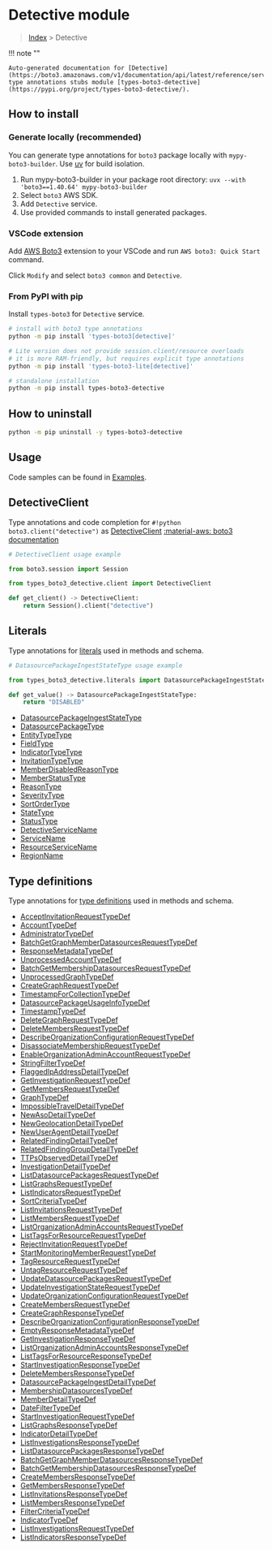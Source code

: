 #  Detective module

> [Index](../README.md) > Detective

!!! note ""

    Auto-generated documentation for [Detective](https://boto3.amazonaws.com/v1/documentation/api/latest/reference/services/detective.html#detective)
    type annotations stubs module [types-boto3-detective](https://pypi.org/project/types-boto3-detective/).

## How to install

### Generate locally (recommended)

You can generate type annotations for `boto3` package locally with `mypy-boto3-builder`.
Use [uv](https://docs.astral.sh/uv/getting-started/installation/) for build isolation.

1. Run mypy-boto3-builder in your package root directory: `uvx --with 'boto3==1.40.64' mypy-boto3-builder`
1. Select `boto3` AWS SDK.
1. Add `Detective` service.
1. Use provided commands to install generated packages.


### VSCode extension

Add [AWS Boto3](https://marketplace.visualstudio.com/items?itemName=Boto3typed.boto3-ide)
extension to your VSCode and run `AWS boto3: Quick Start` command.

Click `Modify` and select `boto3 common` and `Detective`.


### From PyPI with pip

Install `types-boto3` for `Detective` service.

```bash
# install with boto3 type annotations
python -m pip install 'types-boto3[detective]'

# Lite version does not provide session.client/resource overloads
# it is more RAM-friendly, but requires explicit type annotations
python -m pip install 'types-boto3-lite[detective]'

# standalone installation
python -m pip install types-boto3-detective
```



## How to uninstall

```bash
python -m pip uninstall -y types-boto3-detective
```

## Usage

Code samples can be found in [Examples](./usage.md).

## DetectiveClient

Type annotations and code completion for  `#!python boto3.client("detective")` as [DetectiveClient](./client.md)
[:material-aws: boto3 documentation](https://boto3.amazonaws.com/v1/documentation/api/latest/reference/services/detective.html#Detective.Client)

```python
# DetectiveClient usage example

from boto3.session import Session

from types_boto3_detective.client import DetectiveClient

def get_client() -> DetectiveClient:
    return Session().client("detective")
```









## Literals

Type annotations for [literals](./literals.md) used in methods and schema.

```python
# DatasourcePackageIngestStateType usage example

from types_boto3_detective.literals import DatasourcePackageIngestStateType

def get_value() -> DatasourcePackageIngestStateType:
    return "DISABLED"
```

- [DatasourcePackageIngestStateType](./literals.md#datasourcepackageingeststatetype)
- [DatasourcePackageType](./literals.md#datasourcepackagetype)
- [EntityTypeType](./literals.md#entitytypetype)
- [FieldType](./literals.md#fieldtype)
- [IndicatorTypeType](./literals.md#indicatortypetype)
- [InvitationTypeType](./literals.md#invitationtypetype)
- [MemberDisabledReasonType](./literals.md#memberdisabledreasontype)
- [MemberStatusType](./literals.md#memberstatustype)
- [ReasonType](./literals.md#reasontype)
- [SeverityType](./literals.md#severitytype)
- [SortOrderType](./literals.md#sortordertype)
- [StateType](./literals.md#statetype)
- [StatusType](./literals.md#statustype)
- [DetectiveServiceName](./literals.md#detectiveservicename)
- [ServiceName](./literals.md#servicename)
- [ResourceServiceName](./literals.md#resourceservicename)
- [RegionName](./literals.md#regionname)




## Type definitions

Type annotations for [type definitions](./type_defs.md) used in methods and schema.

- [AcceptInvitationRequestTypeDef](./type_defs.md#acceptinvitationrequesttypedef)
- [AccountTypeDef](./type_defs.md#accounttypedef)
- [AdministratorTypeDef](./type_defs.md#administratortypedef)
- [BatchGetGraphMemberDatasourcesRequestTypeDef](./type_defs.md#batchgetgraphmemberdatasourcesrequesttypedef)
- [ResponseMetadataTypeDef](./type_defs.md#responsemetadatatypedef)
- [UnprocessedAccountTypeDef](./type_defs.md#unprocessedaccounttypedef)
- [BatchGetMembershipDatasourcesRequestTypeDef](./type_defs.md#batchgetmembershipdatasourcesrequesttypedef)
- [UnprocessedGraphTypeDef](./type_defs.md#unprocessedgraphtypedef)
- [CreateGraphRequestTypeDef](./type_defs.md#creategraphrequesttypedef)
- [TimestampForCollectionTypeDef](./type_defs.md#timestampforcollectiontypedef)
- [DatasourcePackageUsageInfoTypeDef](./type_defs.md#datasourcepackageusageinfotypedef)
- [TimestampTypeDef](./type_defs.md#timestamptypedef)
- [DeleteGraphRequestTypeDef](./type_defs.md#deletegraphrequesttypedef)
- [DeleteMembersRequestTypeDef](./type_defs.md#deletemembersrequesttypedef)
- [DescribeOrganizationConfigurationRequestTypeDef](./type_defs.md#describeorganizationconfigurationrequesttypedef)
- [DisassociateMembershipRequestTypeDef](./type_defs.md#disassociatemembershiprequesttypedef)
- [EnableOrganizationAdminAccountRequestTypeDef](./type_defs.md#enableorganizationadminaccountrequesttypedef)
- [StringFilterTypeDef](./type_defs.md#stringfiltertypedef)
- [FlaggedIpAddressDetailTypeDef](./type_defs.md#flaggedipaddressdetailtypedef)
- [GetInvestigationRequestTypeDef](./type_defs.md#getinvestigationrequesttypedef)
- [GetMembersRequestTypeDef](./type_defs.md#getmembersrequesttypedef)
- [GraphTypeDef](./type_defs.md#graphtypedef)
- [ImpossibleTravelDetailTypeDef](./type_defs.md#impossibletraveldetailtypedef)
- [NewAsoDetailTypeDef](./type_defs.md#newasodetailtypedef)
- [NewGeolocationDetailTypeDef](./type_defs.md#newgeolocationdetailtypedef)
- [NewUserAgentDetailTypeDef](./type_defs.md#newuseragentdetailtypedef)
- [RelatedFindingDetailTypeDef](./type_defs.md#relatedfindingdetailtypedef)
- [RelatedFindingGroupDetailTypeDef](./type_defs.md#relatedfindinggroupdetailtypedef)
- [TTPsObservedDetailTypeDef](./type_defs.md#ttpsobserveddetailtypedef)
- [InvestigationDetailTypeDef](./type_defs.md#investigationdetailtypedef)
- [ListDatasourcePackagesRequestTypeDef](./type_defs.md#listdatasourcepackagesrequesttypedef)
- [ListGraphsRequestTypeDef](./type_defs.md#listgraphsrequesttypedef)
- [ListIndicatorsRequestTypeDef](./type_defs.md#listindicatorsrequesttypedef)
- [SortCriteriaTypeDef](./type_defs.md#sortcriteriatypedef)
- [ListInvitationsRequestTypeDef](./type_defs.md#listinvitationsrequesttypedef)
- [ListMembersRequestTypeDef](./type_defs.md#listmembersrequesttypedef)
- [ListOrganizationAdminAccountsRequestTypeDef](./type_defs.md#listorganizationadminaccountsrequesttypedef)
- [ListTagsForResourceRequestTypeDef](./type_defs.md#listtagsforresourcerequesttypedef)
- [RejectInvitationRequestTypeDef](./type_defs.md#rejectinvitationrequesttypedef)
- [StartMonitoringMemberRequestTypeDef](./type_defs.md#startmonitoringmemberrequesttypedef)
- [TagResourceRequestTypeDef](./type_defs.md#tagresourcerequesttypedef)
- [UntagResourceRequestTypeDef](./type_defs.md#untagresourcerequesttypedef)
- [UpdateDatasourcePackagesRequestTypeDef](./type_defs.md#updatedatasourcepackagesrequesttypedef)
- [UpdateInvestigationStateRequestTypeDef](./type_defs.md#updateinvestigationstaterequesttypedef)
- [UpdateOrganizationConfigurationRequestTypeDef](./type_defs.md#updateorganizationconfigurationrequesttypedef)
- [CreateMembersRequestTypeDef](./type_defs.md#createmembersrequesttypedef)
- [CreateGraphResponseTypeDef](./type_defs.md#creategraphresponsetypedef)
- [DescribeOrganizationConfigurationResponseTypeDef](./type_defs.md#describeorganizationconfigurationresponsetypedef)
- [EmptyResponseMetadataTypeDef](./type_defs.md#emptyresponsemetadatatypedef)
- [GetInvestigationResponseTypeDef](./type_defs.md#getinvestigationresponsetypedef)
- [ListOrganizationAdminAccountsResponseTypeDef](./type_defs.md#listorganizationadminaccountsresponsetypedef)
- [ListTagsForResourceResponseTypeDef](./type_defs.md#listtagsforresourceresponsetypedef)
- [StartInvestigationResponseTypeDef](./type_defs.md#startinvestigationresponsetypedef)
- [DeleteMembersResponseTypeDef](./type_defs.md#deletemembersresponsetypedef)
- [DatasourcePackageIngestDetailTypeDef](./type_defs.md#datasourcepackageingestdetailtypedef)
- [MembershipDatasourcesTypeDef](./type_defs.md#membershipdatasourcestypedef)
- [MemberDetailTypeDef](./type_defs.md#memberdetailtypedef)
- [DateFilterTypeDef](./type_defs.md#datefiltertypedef)
- [StartInvestigationRequestTypeDef](./type_defs.md#startinvestigationrequesttypedef)
- [ListGraphsResponseTypeDef](./type_defs.md#listgraphsresponsetypedef)
- [IndicatorDetailTypeDef](./type_defs.md#indicatordetailtypedef)
- [ListInvestigationsResponseTypeDef](./type_defs.md#listinvestigationsresponsetypedef)
- [ListDatasourcePackagesResponseTypeDef](./type_defs.md#listdatasourcepackagesresponsetypedef)
- [BatchGetGraphMemberDatasourcesResponseTypeDef](./type_defs.md#batchgetgraphmemberdatasourcesresponsetypedef)
- [BatchGetMembershipDatasourcesResponseTypeDef](./type_defs.md#batchgetmembershipdatasourcesresponsetypedef)
- [CreateMembersResponseTypeDef](./type_defs.md#createmembersresponsetypedef)
- [GetMembersResponseTypeDef](./type_defs.md#getmembersresponsetypedef)
- [ListInvitationsResponseTypeDef](./type_defs.md#listinvitationsresponsetypedef)
- [ListMembersResponseTypeDef](./type_defs.md#listmembersresponsetypedef)
- [FilterCriteriaTypeDef](./type_defs.md#filtercriteriatypedef)
- [IndicatorTypeDef](./type_defs.md#indicatortypedef)
- [ListInvestigationsRequestTypeDef](./type_defs.md#listinvestigationsrequesttypedef)
- [ListIndicatorsResponseTypeDef](./type_defs.md#listindicatorsresponsetypedef)

